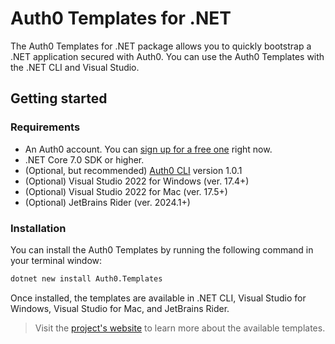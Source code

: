 # Auth0 Templates for .NET

The Auth0 Templates for .NET package allows you to quickly bootstrap a .NET application secured with Auth0. You can use the Auth0 Templates with the .NET CLI and Visual Studio.

## Getting started

### Requirements

* An Auth0 account. You can [sign up for a free one](https://auth0.com/signup) right now.
* .NET Core 7.0 SDK or higher.
* (Optional, but recommended) [Auth0 CLI](https://github.com/auth0/auth0-cli) version 1.0.1
* (Optional) Visual Studio 2022 for Windows (ver. 17.4+)
* (Optional) Visual Studio 2022 for Mac (ver. 17.5+)
* (Optional) JetBrains Rider (ver. 2024.1+)

### Installation

You can install the Auth0 Templates by running the following command in your terminal window:

```bash
dotnet new install Auth0.Templates
```

Once installed, the templates are available in .NET CLI, Visual Studio for Windows, Visual Studio for Mac, and JetBrains Rider.

> Visit the [project's website](https://github.com/auth0/auth0-dotnet-templates) to learn more about the available templates.
